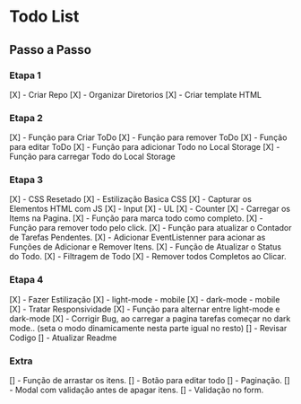 # Todo List

## Passo a Passo

### Etapa 1

[X] - Criar Repo
[X] - Organizar Diretorios
[X] - Criar template HTML

### Etapa 2

[X] - Função para Criar ToDo
[X] - Função para remover ToDo
[X] - Função para editar ToDo
[X] - Função para adicionar Todo no Local Storage
[X] - Função para carregar Todo do Local Storage

### Etapa 3

[X] - CSS Resetado
[X] - Estilização Basica CSS
[X] - Capturar os Elementos HTML com JS
[X] - Input
[X] - UL
[X] - Counter
[X] - Carregar os Items na Pagina.
[X] - Função para marca todo como completo.
[X] - Função para remover todo pelo click.
[X] - Função para atualizar o Contador de Tarefas Pendentes.
[X] - Adicionar EventListenner para acionar as Funções de Adicionar e Remover Itens.
[X] - Função de Atualizar o Status do Todo.
[X] - Filtragem de Todo
[X] - Remover todos Completos ao Clicar.

### Etapa 4

[X] - Fazer Estilização
[X] - light-mode - mobile
[X] - dark-mode - mobile
[X] - Tratar Responsividade
[X] - Função para alternar entre light-mode e dark-mode
[X] - Corrigir Bug, ao carregar a pagina tarefas começar no dark mode.. (seta o modo dinamicamente nesta parte igual no resto)
[] - Revisar Codigo
[] - Atualizar Readme

### Extra

[] - Função de arrastar os itens.
[] - Botão para editar todo
[] - Paginação.
[] - Modal com validação antes de apagar itens.
[] - Validação no form.
